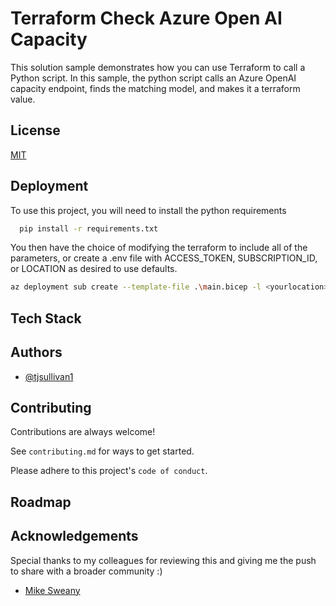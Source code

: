 
# Terraform Check Azure Open AI Capacity

This solution sample demonstrates how you can use Terraform to call a Python script. In this sample, the python script calls an Azure OpenAI capacity endpoint, finds the matching model, and makes it a terraform value.


## License

[MIT](https://choosealicense.com/licenses/mit/)


## Deployment

To use this project, you will need to install the python requirements

```bash
  pip install -r requirements.txt
```

You then have the choice of modifying the terraform to include all of the parameters, or create a .env file with ACCESS_TOKEN, SUBSCRIPTION_ID, or LOCATION as desired to use defaults. 

```bash
az deployment sub create --template-file .\main.bicep -l <yourlocation> -n <deploymentname>
```


## Tech Stack


## Authors

- [@tjsullivan1](https://www.github.com/tjsullivan1)


## Contributing

Contributions are always welcome!

See `contributing.md` for ways to get started.

Please adhere to this project's `code of conduct`.


## Roadmap


## Acknowledgements

Special thanks to my colleagues for reviewing this and giving me the push to share with a broader community :)

 - [Mike Sweany](https://www.linkedin.com/in/mikesweany/)